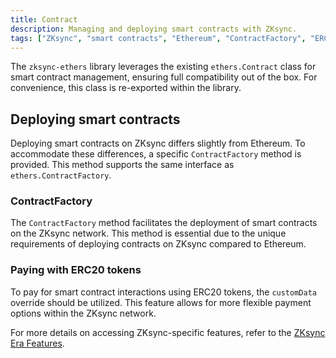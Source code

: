 ```yaml
---
title: Contract
description: Managing and deploying smart contracts with ZKsync.
tags: ["ZKsync", "smart contracts", "Ethereum", "ContractFactory", "ERC20 tokens"]
---
```


The `zksync-ethers` library leverages the existing `ethers.Contract` class for smart contract management, ensuring
full compatibility out of the box. For convenience, this class is re-exported within the library.

## Deploying smart contracts

Deploying smart contracts on ZKsync differs slightly from Ethereum. To accommodate these differences, a
specific `ContractFactory` method is provided. This method supports the same interface as `ethers.ContractFactory`.

### ContractFactory

The `ContractFactory` method facilitates the deployment of smart contracts on the ZKsync network. This method is
essential due to the unique requirements of deploying contracts on ZKsync compared to Ethereum.

### Paying with ERC20 tokens

To pay for smart contract interactions using ERC20 tokens, the `customData` override should be utilized. This
feature allows for more flexible payment options within the ZKsync network.

For more details on accessing ZKsync-specific features, refer to the [ZKsync Era Features](/sdk/js/ethers/v6/features).
